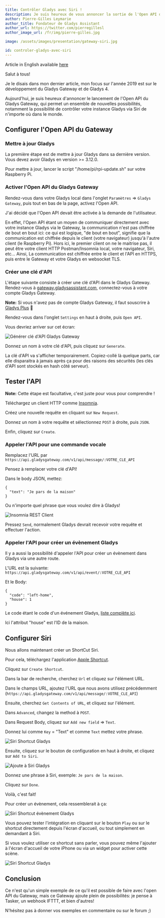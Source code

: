 ```yaml
---
title: Contrôler Gladys avec Siri !
description: Je suis heureux de vous annoncer la sortie de l'Open API du Gladys Gateway. Grâce à elle, il devient possible de contrôler Gladys avec Siri.
author: Pierre-Gilles Leymarie
author_title: Fondateur de Gladys Assistant
author_url: https://twitter.com/pierregillesl
author_image_url: /fr/img/pierre-gilles.jpg

image: /assets/images/presentation/gateway-siri.jpg

id: controler-gladys-avec-siri
---
```


Article in English available [here](/en/article/control-gladys-with-siri)

Salut à tous!

Je le disais dans mon dernier article, mon focus sur l'année 2019 est sur le développement du Gladys Gateway et de Gladys 4.

Aujourd'hui, je suis heureux d'annoncer le lancement de l'Open API du Gladys Gateway, qui permet un ensemble de nouvelles possibilités, notamment la possibilité de contrôler votre instance Gladys via Siri de n'importe où dans le monde.

<!--truncate-->

## Configurer l'Open API du Gateway

### Mettre à jour Gladys

La première étape est de mettre à jour Gladys dans sa dernière version. Vous devez avoir Gladys en version >= 3.12.0.

Pour mettre à jour, lancer le script "/home/pi/rpi-update.sh" sur votre Raspberry Pi.

### Activer l'Open API du Gladys Gateway

Rendez-vous dans votre Gladys local dans l'onglet `Paramètres` => `Gladys Gateway`, puis tout en bas de la page, activez l'Open API.

J'ai décidé que l'Open API devait être activée à la demande de l'utilisateur.

En effet, l'Open API étant un moyen de communiquer directement avec votre instance Gladys via le Gateway, la communication n'est pas chiffrée de bout en bout ici: ce qui est logique, "de bout en bout", signifie que la communication est chiffrée depuis le client (votre navigateur) jusqu'à l'autre client (le Raspberry Pi). Hors ici, le premier client on ne le maitrise pas, il peut être votre client HTTP Postman/Insomnia local, votre navigateur, Siri, etc... Ainsi, La communication est chiffrée entre le client et l'API en HTTPS, puis entre le Gateway et votre Gladys en websocket TLS.

### Créer une clé d'API

L'étape suivante consiste à créer une clé d'API dans le Gladys Gateway. Rendez-vous à [gateway.gladysassistant.com](https://gateway.gladysassistant.com), connectez-vous à votre compte Gladys Gateway.

**Note:** Si vous n'avez pas de compte Gladys Gateway, il faut souscrire à [Gladys Plus](/fr/pricing/) 🙂

Rendez-vous dans l'onglet `Settings` en haut à droite, puis `Open API`.

Vous devriez arriver sur cet écran:

![Générer clé d'API Gladys Gateway](/fr/img/articles/siri-gateway/generate-api-key.jpg)

Donnez un nom à votre clé d'API, puis cliquez sur `Generate`.

La clé d'API va s'afficher temporairement. Copiez-collé là quelque parts, car elle disparaitra à jamais après ça pour des raisons des sécurités (les clés d'API sont stockés en hash côté serveur).

## Tester l'API

**Note:** Cette étape est facultative, c'est juste pour vous pour comprendre !

Téléchargez un client HTTP comme [Insomnia](https://insomnia.rest/).

Créez une nouvelle requête en cliquant sur `New Request`.

Donnez un nom à votre requête et sélectionnez `POST` à droite, puis `JSON`.

Enfin, cliquez sur `Create`.

### Appeler l'API pour une commande vocale

Remplacez l'URL par `https://api.gladysgateway.com/v1/api/message/:VOTRE_CLE_API`

Pensez à remplacer votre clé d'API!

Dans le body JSON, mettez:

```
{
  "text": "Je pars de la maison"
}
```

Ou n'importe quel phrase que vous voulez dire à Gladys!

![Insomnia REST Client](/fr/img/articles/siri-gateway/insomnia.jpg)

Pressez `Send`, normalement Gladys devrait recevoir votre requête et effectuer l'action.

### Appeler l'API pour créer un évènement Gladys

Il y a aussi la possibilité d'appeler l'API pour créer un évènement dans Gladys via une autre route.

L'URL est la suivante: `https://api.gladysgateway.com/v1/api/event/:VOTRE_CLE_API`

Et le Body:

```
{
  "code": "left-home",
  "house": 1
}
```

Le code étant le code d'un événement Gladys, [liste complète ici](https://github.com/GladysAssistant/gladys-data/blob/master/events/fr.json).

Ici l'attribut "house" est l'ID de la maison.

## Configurer Siri

Nous allons maintenant créer un ShortCut Siri.

Pour cela, téléchargez l'application [Apple Shortcut](https://itunes.apple.com/us/app/shortcuts/id915249334?mt=8).

Cliquez sur `Create Shortcut`.

Dans la bar de recherche, cherchez `Url` et cliquez sur l'élément URL.

Dans le champs URL, ajoutez l'URL que nous avons utilisez précédemment (`https://api.gladysgateway.com/v1/api/message/:VOTRE_CLE_API`)

Ensuite, cherchez `Get Contents of URL`, et cliquez sur l'élément.

Dans `Advanced`, changez la method à `POST`.

Dans Request Body, cliquez sur `Add new field` => `Text`.

Donnez lui comme `Key` = "Text" et comme `Text` mettez votre phrase.

![Siri Shortcut Gladys](/fr/img/articles/siri-gateway/leaving-home-fr.jpg)

Ensuite, cliquez sur le bouton de configuration en haut à droite, et cliquez sur `Add to Siri`.

![Ajoute à Siri Gladys](/fr/img/articles/siri-gateway/add-to-siri.jpg)

Donnez une phrase à Siri, exemple: `Je pars de la maison`.

Cliquez sur `Done`.

Voilà, c'est fait!

Pour créer un évènement, cela ressemblerait à ça:

![Siri Shortcut évènement Gladys](/fr/img/articles/siri-gateway/event-left-home.jpg)

Vous pouvez tester l'intégration en cliquant sur le bouton `Play` ou sur le shortcut directement depuis l'écran d'accueil, ou tout simplement en demandant à Siri.

Si vous voulez utiliser ce shortcut sans parler, vous pouvez même l'ajouter à l'écran d'accueil de votre iPhone ou via un widget pour activer cette scène.

![Siri Shortcut Gladys](/fr/img/articles/siri-gateway/siri-shortcut-fr.jpg)

## Conclusion

Ce n'est qu'un simple exemple de ce qu'il est possible de faire avec l'open API du Gateway, mais ce Gateway ajoute plein de possibilités: je pense à Tasker, un webhook IFTTT, et bien d'autres!

N'hésitez pas à donner vos exemples en commentaire ou sur le forum ;)
